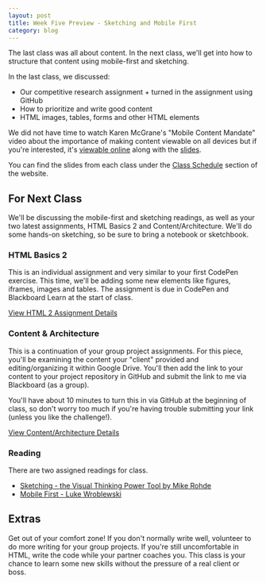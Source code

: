```yaml
---
layout: post
title: Week Five Preview - Sketching and Mobile First
category: blog
---
```


The last class was all about content.  In the next class, we'll get into how to structure that content using mobile-first and sketching.  

In the last class, we discussed:

* Our competitive research assignment + turned in the assignment using GitHub
* How to prioritize and write good content
* HTML images, tables, forms and other HTML elements

We did not have time to watch Karen McGrane's "Mobile Content Mandate" video about the importance of making content viewable on all devices but if you're interested, it's [viewable online](https://vimeo.com/83862998) along with the [slides](https://karenmcgrane.com/2014/01/13/the-mobile-content-mandate/).

You can find the slides from each class under the [Class Schedule](http://rwdkent.com/class/schedule/) section of the website.

## For Next Class

We'll be discussing the mobile-first and sketching readings, as well as your two latest assignments, HTML Basics 2 and Content/Architecture.  We'll do some hands-on sketching, so be sure to bring a notebook or sketchbook.

### HTML Basics 2

This is an individual assignment and very similar to your first CodePen exercise.  This time, we'll be adding some new elements like figures, iframes, images and tables.  The assignment is due in CodePen and Blackboard Learn at the start of class.

<a href="http://rwdkent.com/class/assignments/html2/" class="button small">View HTML 2 Assignment Details</a>

### Content & Architecture

This is a continuation of your group project assignments.  For this piece, you'll be examining the content your "client" provided and editing/organizing it within Google Drive.  You'll then add the link to your content to your project repository in GitHub and submit the link to me via Blackboard (as a group).

You'll have about 10 minutes to turn this in via GitHub at the beginning of class, so don't worry too much if you're having trouble submitting your link (unless you like the challenge!).

<a href="http://www.rwdkent.com/class/assignments/content/" class="button small">View Content/Architecture Details</a>


### Reading

There are two assigned readings for class.

* [Sketching - the Visual Thinking Power Tool by Mike Rohde](http://alistapart.com/article/sketching-the-visual-thinking-power-tool)
* [Mobile First - Luke Wroblewski](http://www.lukew.com/ff/entry.asp?933)


## Extras

Get out of your comfort zone!  If you don't normally write well, volunteer to do more writing for your group projects.  If you're still uncomfortable in HTML, write the code while your partner coaches you.  This class is your chance to learn some new skills without the pressure of a real client or boss.  
